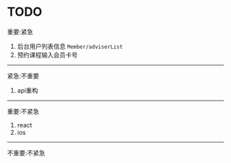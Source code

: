 # TODO
重要:紧急

1. 后台用户列表信息 `Member/adviserList`
2. 预约课程输入会员卡号

---
紧急:不重要

1. api重构

---
重要:不紧急

1. react
2. ios

---
不重要:不紧急